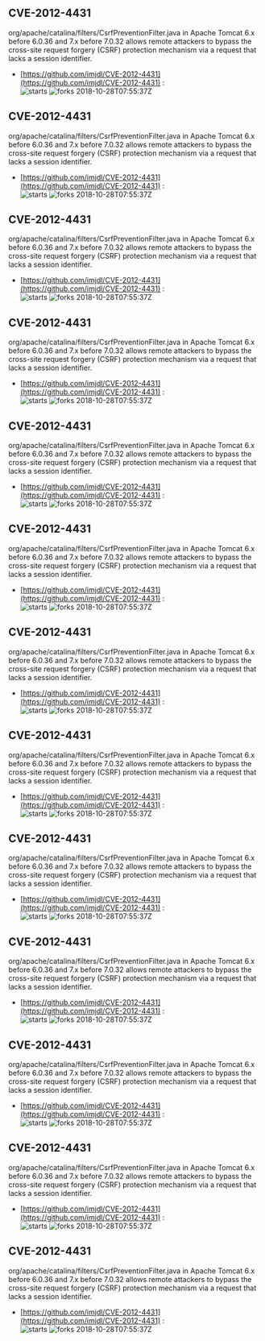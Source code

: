 ## CVE-2012-4431
 org/apache/catalina/filters/CsrfPreventionFilter.java in Apache Tomcat 6.x before 6.0.36 and 7.x before 7.0.32 allows remote attackers to bypass the cross-site request forgery (CSRF) protection mechanism via a request that lacks a session identifier.

- [https://github.com/imjdl/CVE-2012-4431](https://github.com/imjdl/CVE-2012-4431) :  
![starts](https://img.shields.io/github/stars/imjdl/CVE-2012-4431.svg) 
![forks](https://img.shields.io/github/forks/imjdl/CVE-2012-4431.svg) 
2018-10-28T07:55:37Z

## CVE-2012-4431
 org/apache/catalina/filters/CsrfPreventionFilter.java in Apache Tomcat 6.x before 6.0.36 and 7.x before 7.0.32 allows remote attackers to bypass the cross-site request forgery (CSRF) protection mechanism via a request that lacks a session identifier.

- [https://github.com/imjdl/CVE-2012-4431](https://github.com/imjdl/CVE-2012-4431) :  
![starts](https://img.shields.io/github/stars/imjdl/CVE-2012-4431.svg) 
![forks](https://img.shields.io/github/forks/imjdl/CVE-2012-4431.svg) 
2018-10-28T07:55:37Z

## CVE-2012-4431
 org/apache/catalina/filters/CsrfPreventionFilter.java in Apache Tomcat 6.x before 6.0.36 and 7.x before 7.0.32 allows remote attackers to bypass the cross-site request forgery (CSRF) protection mechanism via a request that lacks a session identifier.

- [https://github.com/imjdl/CVE-2012-4431](https://github.com/imjdl/CVE-2012-4431) :  
![starts](https://img.shields.io/github/stars/imjdl/CVE-2012-4431.svg) 
![forks](https://img.shields.io/github/forks/imjdl/CVE-2012-4431.svg) 
2018-10-28T07:55:37Z

## CVE-2012-4431
 org/apache/catalina/filters/CsrfPreventionFilter.java in Apache Tomcat 6.x before 6.0.36 and 7.x before 7.0.32 allows remote attackers to bypass the cross-site request forgery (CSRF) protection mechanism via a request that lacks a session identifier.

- [https://github.com/imjdl/CVE-2012-4431](https://github.com/imjdl/CVE-2012-4431) :  
![starts](https://img.shields.io/github/stars/imjdl/CVE-2012-4431.svg) 
![forks](https://img.shields.io/github/forks/imjdl/CVE-2012-4431.svg) 
2018-10-28T07:55:37Z

## CVE-2012-4431
 org/apache/catalina/filters/CsrfPreventionFilter.java in Apache Tomcat 6.x before 6.0.36 and 7.x before 7.0.32 allows remote attackers to bypass the cross-site request forgery (CSRF) protection mechanism via a request that lacks a session identifier.

- [https://github.com/imjdl/CVE-2012-4431](https://github.com/imjdl/CVE-2012-4431) :  
![starts](https://img.shields.io/github/stars/imjdl/CVE-2012-4431.svg) 
![forks](https://img.shields.io/github/forks/imjdl/CVE-2012-4431.svg) 
2018-10-28T07:55:37Z

## CVE-2012-4431
 org/apache/catalina/filters/CsrfPreventionFilter.java in Apache Tomcat 6.x before 6.0.36 and 7.x before 7.0.32 allows remote attackers to bypass the cross-site request forgery (CSRF) protection mechanism via a request that lacks a session identifier.

- [https://github.com/imjdl/CVE-2012-4431](https://github.com/imjdl/CVE-2012-4431) :  
![starts](https://img.shields.io/github/stars/imjdl/CVE-2012-4431.svg) 
![forks](https://img.shields.io/github/forks/imjdl/CVE-2012-4431.svg) 
2018-10-28T07:55:37Z

## CVE-2012-4431
 org/apache/catalina/filters/CsrfPreventionFilter.java in Apache Tomcat 6.x before 6.0.36 and 7.x before 7.0.32 allows remote attackers to bypass the cross-site request forgery (CSRF) protection mechanism via a request that lacks a session identifier.

- [https://github.com/imjdl/CVE-2012-4431](https://github.com/imjdl/CVE-2012-4431) :  
![starts](https://img.shields.io/github/stars/imjdl/CVE-2012-4431.svg) 
![forks](https://img.shields.io/github/forks/imjdl/CVE-2012-4431.svg) 
2018-10-28T07:55:37Z

## CVE-2012-4431
 org/apache/catalina/filters/CsrfPreventionFilter.java in Apache Tomcat 6.x before 6.0.36 and 7.x before 7.0.32 allows remote attackers to bypass the cross-site request forgery (CSRF) protection mechanism via a request that lacks a session identifier.

- [https://github.com/imjdl/CVE-2012-4431](https://github.com/imjdl/CVE-2012-4431) :  
![starts](https://img.shields.io/github/stars/imjdl/CVE-2012-4431.svg) 
![forks](https://img.shields.io/github/forks/imjdl/CVE-2012-4431.svg) 
2018-10-28T07:55:37Z

## CVE-2012-4431
 org/apache/catalina/filters/CsrfPreventionFilter.java in Apache Tomcat 6.x before 6.0.36 and 7.x before 7.0.32 allows remote attackers to bypass the cross-site request forgery (CSRF) protection mechanism via a request that lacks a session identifier.

- [https://github.com/imjdl/CVE-2012-4431](https://github.com/imjdl/CVE-2012-4431) :  
![starts](https://img.shields.io/github/stars/imjdl/CVE-2012-4431.svg) 
![forks](https://img.shields.io/github/forks/imjdl/CVE-2012-4431.svg) 
2018-10-28T07:55:37Z

## CVE-2012-4431
 org/apache/catalina/filters/CsrfPreventionFilter.java in Apache Tomcat 6.x before 6.0.36 and 7.x before 7.0.32 allows remote attackers to bypass the cross-site request forgery (CSRF) protection mechanism via a request that lacks a session identifier.

- [https://github.com/imjdl/CVE-2012-4431](https://github.com/imjdl/CVE-2012-4431) :  
![starts](https://img.shields.io/github/stars/imjdl/CVE-2012-4431.svg) 
![forks](https://img.shields.io/github/forks/imjdl/CVE-2012-4431.svg) 
2018-10-28T07:55:37Z

## CVE-2012-4431
 org/apache/catalina/filters/CsrfPreventionFilter.java in Apache Tomcat 6.x before 6.0.36 and 7.x before 7.0.32 allows remote attackers to bypass the cross-site request forgery (CSRF) protection mechanism via a request that lacks a session identifier.

- [https://github.com/imjdl/CVE-2012-4431](https://github.com/imjdl/CVE-2012-4431) :  
![starts](https://img.shields.io/github/stars/imjdl/CVE-2012-4431.svg) 
![forks](https://img.shields.io/github/forks/imjdl/CVE-2012-4431.svg) 
2018-10-28T07:55:37Z

## CVE-2012-4431
 org/apache/catalina/filters/CsrfPreventionFilter.java in Apache Tomcat 6.x before 6.0.36 and 7.x before 7.0.32 allows remote attackers to bypass the cross-site request forgery (CSRF) protection mechanism via a request that lacks a session identifier.

- [https://github.com/imjdl/CVE-2012-4431](https://github.com/imjdl/CVE-2012-4431) :  
![starts](https://img.shields.io/github/stars/imjdl/CVE-2012-4431.svg) 
![forks](https://img.shields.io/github/forks/imjdl/CVE-2012-4431.svg) 
2018-10-28T07:55:37Z

## CVE-2012-4431
 org/apache/catalina/filters/CsrfPreventionFilter.java in Apache Tomcat 6.x before 6.0.36 and 7.x before 7.0.32 allows remote attackers to bypass the cross-site request forgery (CSRF) protection mechanism via a request that lacks a session identifier.

- [https://github.com/imjdl/CVE-2012-4431](https://github.com/imjdl/CVE-2012-4431) :  
![starts](https://img.shields.io/github/stars/imjdl/CVE-2012-4431.svg) 
![forks](https://img.shields.io/github/forks/imjdl/CVE-2012-4431.svg) 
2018-10-28T07:55:37Z

